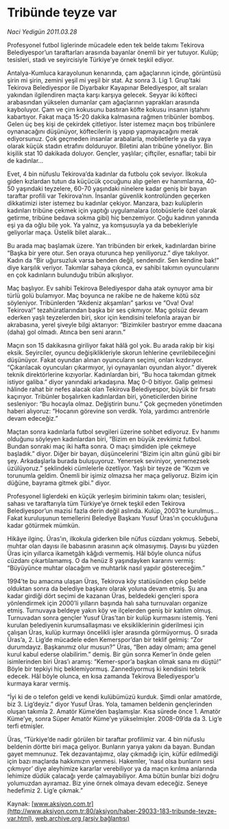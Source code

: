 # Tribünde teyze var

*Naci Yedigün 2011.03.28*

<font class="agenda2NewsSpot">
 Profesyonel futbol liglerinde mücadele eden tek belde takımı Tekirova Belediyespor’un taraftarları arasında bayanlar önemli bir yer tutuyor. Kulüp; tesisleri, stadı ve seyircisiyle Türkiye’ye örnek teşkil ediyor.
</font>
<font class="newsDetail">
 <p>
 </p>
 <p class="MsoNormal">
  Antalya-Kumluca karayolunun kenarında, çam ağaçlarının içinde, görüntüsü şirin mi şirin, zemini yeşil mi yeşil bir stat. Az sonra 3. Lig 1. Grup’taki Tekirova Belediyespor ile Diyarbakır Kayapınar Belediyespor, alt sıraları yakından ilgilendiren maçta karşı karşıya gelecek. Seyyar iki köfteci arabasından yükselen dumanlar çam ağaçlarının yaprakları arasında kayboluyor. Çam ve çim kokusunu bastıran köfte kokusu insanın iştahını kabartıyor. Fakat maça 15-20 dakika kalmasına rağmen tribünler bomboş. Gelen üç beş kişi de çekirdek çitletiyor. İster istemez maçın boş tribünlere oynanacağını düşünüyor, köftecilerin iş yapıp yapmayacağını merak ediyorsunuz. Çok geçmeden insanlar arabalarla, mobiletlerle ya da yaya olarak küçük stadın etrafını dolduruyor. Biletini alan tribüne yöneliyor. Bin kişilik stat 10 dakikada doluyor. Gençler, yaşlılar; çiftçiler, esnaflar; tabii bir de kadınlar…
 </p>
 <p class="MsoNormal">
  Evet, 4 bin nüfuslu Tekirova’da kadınlar da futbolu çok seviyor. İlkokula giden kızlardan tutun da küçücük çocuğunu alıp gelen ev hanımlarına, 40-50 yaşındaki teyzelere, 60-70 yaşındaki ninelere kadar geniş bir bayan taraftar profili var Tekirova’nın. İnsanlar güvenlik kontrolünden geçerken dikkatimizi ister istemez bu kadınlar çekiyor. Manzara, bazı kulüplerin kadınları tribüne çekmek için yaptığı uygulamalara (otobüslerle özel olarak getirme, tribüne bedava sokma gibi) hiç benzemiyor. Çoğu kadının yanında eşi ya da oğlu bile yok. Ya yalnız, ya komşusuyla ya da bebekleriyle geliyorlar maça. Üstelik bilet alarak…
 </p>
 <p class="MsoNormal">
  Bu arada maç başlamak üzere. Yan tribünden bir erkek, kadınlardan birine “Başka bir yere otur. Sen oraya oturunca hep yeniliyoruz.” diye takılıyor. Kadın da “Bir uğursuzluk varsa benden değil, sendendir. Sen kendine bak!” diye karşılık veriyor. Takımlar sahaya çıkınca, ev sahibi takımın oyuncularını en çok kadınların bulunduğu tribün alkışlıyor.
 </p>
 <p class="MsoNormal">
  Maç başlıyor. Ev sahibi Tekirova Belediyespor daha atak oynuyor ama bir türlü golü bulamıyor. Maç boyunca ne rakibe ne de hakeme kötü söz söyleniyor. Tribünlerden “Akdeniz akşamları” şarkısı ve “Ova! Ova! Tekirova!” tezahüratlarından başka bir ses çıkmıyor. Maç golsüz devam ederken yaşlı teyzelerden biri, skor için kendisini telefonla arayan bir akrabasına, yerel şiveyle bilgi aktarıyor: “Bizimkiler bastıryor emme daacana (daha) gol olmadı. Atınca ben seni ararın.”
 </p>
 <p class="MsoNormal">
  Maçın son 15 dakikasına giriliyor fakat hâlâ gol yok. Bu arada rakip bir kişi eksik. Seyirciler, oyuncu değişiklikleriyle skorun lehlerine çevrilebileceğini düşünüyor. Fakat oyundan alınan oyuncuların seçimi, onları kızdırıyor. “Çıkarılacak oyuncuları çıkarmıyor, iyi oynayanları oyundan alıyor.” diyerek teknik direktörlerine kızıyorlar. Kadınlardan biri, “Bu hoca takımdan gitmek istiyor galiba.” diyor yanındaki arkadaşına. Maç 0-0 bitiyor. Galip gelmesi hâlinde rahat bir nefes alacak olan Tekirova Belediyespor, büyük bir fırsatı kaçırıyor. Tribünler boşalırken kadınlardan biri, yöneticilerden birine sesleniyor: “Bu hocayla olmaz. Değiştirin bunu.” Çok geçmeden yönetimden haberi alıyoruz: “Hocanın görevine son verdik. Yola, yardımcı antrenörle devam edeceğiz.”
 </p>
 <p class="MsoNormal">
  Maçtan sonra kadınlarla futbol sevgileri üzerine sohbet ediyoruz. Ev hanımı olduğunu söyleyen kadınlardan biri, “Bizim en büyük zevkimiz futbol. Bundan sonraki maç iki hafta sonra. O maçı şimdiden iple çekmeye başladık.” diyor. Diğer bir bayan, düşüncelerini “Bizim için altın günü gibi bir şey. Arkadaşlarla burada buluşuyoruz. Yenersek seviniyor, yenemezsek üzülüyoruz.” şeklindeki cümlelerle özetliyor. Yaşlı bir teyze de “Kızım ve torunumla geldim. Önemli bir işimiz olmazsa her maça geliyoruz. Bizim için düğüne, bayrama gitmek gibi.” diyor.
 </p>
 <p class="MsoNormal">
  Profesyonel liglerdeki en küçük yerleşim biriminin takımı olan; tesisleri, sahası ve taraftarıyla tüm Türkiye’ye örnek teşkil eden Tekirova Belediyespor’un mazisi fazla derin değil aslında. Kulüp, 2003’te kurulmuş… Fakat kuruluşunun temellerini Belediye Başkanı Yusuf Üras’ın çocukluğuna kadar götürmek mümkün.
 </p>
 <p class="MsoNormal">
  Hikâye ilginç. Üras’ın, ilkokula giderken bile nüfus cüzdanı yokmuş. Sebebi, muhtar olan dayısı ile babasının arasının açık olmasıymış. Dayısı bu yüzden Üras için yıllarca ikametgâh kâğıdı vermemiş. Hâl böyle olunca nüfus cüzdanı çıkartılamamış. O da henüz 8 yaşındayken kararını vermiş: “Büyüyünce muhtar olacağım ve muhtarlık nasıl yapılır göstereceğim.”
 </p>
 <p class="MsoNormal">
  1994’te bu amacına ulaşan Üras, Tekirova köy statüsünden çıkıp belde olduktan sonra da belediye başkanı olarak yoluna devam etmiş. Şu ana kadar girdiği dört seçimi de kazanan Üras, beldedeki gençleri spora yönlendirmek için 2000’li yılların başında halı saha turnuvaları organize etmiş. Turnuvaya beldeye yakın köy ve ilçelerden geniş bir katılım olmuş. Turnuvadan sonra gençler Yusuf Üras’tan bir kulüp kurmasını istemiş. Yeni kurulan belediyenin kurumsallaşması ve eksikliklerinin giderilmesi için çalışan Üras, kulüp kurmayı öncelikli işler arasında görmüyormuş. O sırada Üras’a, 2. Lig’de mücadele eden Kemerspor’dan bir teklif gelmiş: “Zor durumdayız. Başkanımız olur musun?” Üras, “Ben aday olmam; ama genel kurul kabul ederse olabilirim.” demiş. Bir gün sonra Kemer’in önde gelen isimlerinden biri Üras’ı aramış: “Kemer-spor’a başkan olmak sana mı düştü!” Böyle bir tepkiyi hiç beklemiyormuş. Zannediyormuş ki kendisini tebrik edecek. Hâl böyle olunca, en kısa zamanda Tekirova Belediyespor’u kurmaya karar vermiş.
 </p>
 <p class="MsoNormal">
  “İyi ki de o telefon geldi ve kendi kulübümüzü kurduk. Şimdi onlar amatörde, biz 3. Lig’deyiz.” diyor Yusuf Üras. Yola, tamamen beldenin gençlerinden oluşan takımla 2. Amatör Küme’den başlamışlar. Kısa sürede önce 1. Amatör Küme’ye, sonra Süper Amatör Küme’ye yükselmişler. 2008-09’da da 3. Lig’e terfi etmişler.
 </p>
 <p class="MsoNormal">
  Üras, “Türkiye’de nadir görülen bir taraftar profilimiz var. 4 bin nüfuslu beldenin dörtte biri maça geliyor. Bunların yarıya yakını da bayan. Bundan gayet memnunuz. Tek dezavantajımız, olay çıkmadığı için, küfür edilmediği için bazı maçlarda hakkımızın yenmesi. Hakemler, ‘nasıl olsa bunların sesi çıkmıyor’ diye aleyhimize kararlar verebiliyor ya da maçın kırılma anlarında lehimize düdük çalacağı yerde çalmayabiliyor. Ama bütün bunlar bizi doğru yolumuzdan ayıramaz. Biz yine örnek olmaya devam edeceğiz. Seneye hedefimiz 2. Lig’e çıkmak.”
 </p>
 <p>
 </p>
</font>

Kaynak: [www.aksiyon.com.tr](http://www.aksiyon.com.tr:80/aksiyon/haber-29033-183-tribunde-teyze-var.html), [web.archive.org (arşiv bağlantısı)](http://web.archive.org/web/20110501135324/http://www.aksiyon.com.tr:80/aksiyon/haber-29033-183-tribunde-teyze-var.html)
